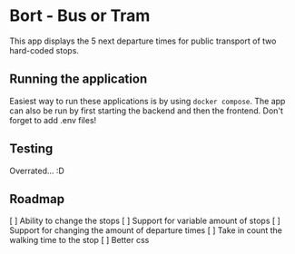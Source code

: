 # Bort - Bus or Tram

This app displays the 5 next departure times for public transport of two hard-coded stops. 

## Running the application

Easiest way to run these applications is by using `docker compose`. The app can also be run by first starting the backend and then the frontend. Don't forget to add .env files!


## Testing

Overrated... :D

## Roadmap

[ ] Ability to change the stops
[ ] Support for variable amount of stops
[ ] Support for changing the amount of departure times
[ ] Take in count the walking time to the stop
[ ] Better css
